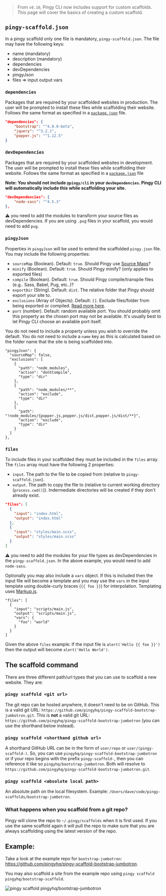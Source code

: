 > From `v0.10`, Pingy CLI now includes support for custom scaffolds. This page will cover the basics of creating a custom scaffold.

## `pingy-scaffold.json`

In a pingy scaffold only one file is mandatory, `pingy-scaffold.json`.
The file may have the following keys:

* name (mandatory)
* description (mandatory)
* dependencies
* devDependencies
* pingyJson
* files => input output vars

### `dependencies`

Packages that are required by your scaffolded websites in production. The user will be prompted to install these files while scaffolding their website. Follows the same format as specified in a [`package.json`](https://docs.npmjs.com/files/package.json#dependencies) file.

```json
"dependencies": {
    "bootstrap": "^4.0.0-beta",
    "jquery": "^3.2.1",
    "popper.js": "^1.12.5"
}
```

### `devDependencies`

Packages that are required by your scaffolded websites in development. The user will be prompted to install these files while scaffolding their website. Follows the same format as specified in a [`package.json`](https://docs.npmjs.com/files/package.json#dependencies) file

**Note: You should not include `@pingy/cli` in your `devDependencies`. Pingy CLI will automatically include this while scaffolding your site.**

```json
"devDependencies": {
    "node-sass": "^4.5.3"
},
```

⚠️ you need to add the modules to transform your source files as devDependencies. If you are using `.pug` files in your scaffold, you would need to add `pug`.


### `pingyJson`

Properties in `pingyJson` will be used to extend the scaffolded `pingy.json` file. You may include the following properties:

* `sourceMap` (Boolean). Default: `true`. Should Pingy use [Source Maps](https://www.html5rocks.com/en/tutorials/developertools/sourcemaps/)?
* `minify` (Boolean). Default: `true`. Should Pingy minify? (only applies to exported files)
* `compile` (Boolean). Default: `true`. Should Pingy compile/transpile files (e.g.. Sass, Babel, Pug, etc..)?
* `exportDir` (String). Default: `dist`. The relative folder that Pingy should export your site to.
* `exclusions` (Array of Objects). Default: `[]`. Exclude files/folder from being exported or compiled.
 [Read more here](https://github.com/pingyhq/pingy-cli#configuring-export).
* `port` (number). Default: random available port. You should probably omit this property as the chosen port may not be available. It's usually best to let Pingy CLI choose an available port itself.

You do not need to include a property unless you wish to override the default. You do not need to include a `name` key as this is calculated based on the folder name that the site is being scaffolded into.

```
"pingyJson": {
  "sourceMap": false,
  "exclusions": [
    {
      "path": "node_modules",
      "action": "dontCompile",
      "type": "dir"
    },
    {
      "path": "node_modules/**",
      "action": "exclude",
      "type": "dir"
    },
    {
      "path": "!node_modules/{popper.js,popper.js/dist,popper.js/dist/**}",
      "action": "exclude",
      "type": "dir"
    }
  ]
},
```

### `files`

To include files in your scaffolded they must be included in the `files` array. The `files` array must have the following 2 properties:

* `input`. The path to the file to be copied from (relative to `pingy-scaffold.json`).
* `output`. The path to copy the file to (relative to current working directory (`process.cwd()`)). Indermediate directories will be created if they don't already exist.

```json
"files": [
  {
    "input": "index.html",
    "output": "index.html"
  },
  {
    "input": "styles/main.scss",
    "output": "styles/main.scss"
  }
]
```

⚠️ you need to add the modules for your file types as devDependencies in the `pingy-scaffold.json`. In the above example, you would need to add `node-sass`.

Optionally you may also include a `vars` object. If this is included then the input file will become a template and you may use the `vars` in the input template using double-curly braces (`{{ foo }}`) for interpolation. Templating uses [Markup.js](https://github.com/adammark/Markup.js/).

```
"files": [
  {
    "input": "scripts/main.js",
    "output": "scripts/main.js",
    "vars": {
      "foo": "world"
    }
  }
]
```

Given the above `files` example: If the input file is `alert('Hello {{ foo }}')` then the output will become `alert('Hello World')`.

## The scaffold command

There are three different path/url types that you can use to scaffold a new website. They are:

### `pingy scaffold <git url>`

The git repo can be hosted anywhere, it doesn't need to be on GitHub. This is a valid git URL: `https://github.com/pingyhq/pingy-scaffold-bootstrap-jumbotron.git`. This is **not** a valid git URL: `https://github.com/pingyhq/pingy-scaffold-bootstrap-jumbotron` (you can use the shorthand below instead).

### `pingy scaffold <shorthand github url>`

A shorthand GitHub URL can be in the form of `user/repo` or `user/(pingy-scaffold-)`. So, you can use `pingyhq/pingy-scaffold-bootstrap-jumbotron` or if your repo begins with the prefix `pingy-scaffold-`, then you can reference it like so `pingyhq/bootstrap-jumbotron`. Both will resolve to `https://github.com/pingyhq/pingy-scaffold-bootstrap-jumbotron.git`.

### `pingy scaffold <absolute local path>`

An absolute path on the local filesystem. Example: `/Users/dave/code/pingy-scaffolds/bootstrap-jumbotron`.

### What happens when you scaffold from a git repo?

Pingy will clone the repo to `~/.pingy/scaffolds` when it is first used. If you use the same scaffold again it will pull the repo to make sure that you are always scaffolding using the latest version of the repo.

## Example:

Take a look at the example repo for `bootstrap-jumbotron`: https://github.com/pingyhq/pingy-scaffold-bootstrap-jumbotron.

You may also scaffold a site from the example repo using `pingy scaffold pingyhq/bootstrap-scaffold`.

![pingy scaffold pingyhq/bootstrap-jumbotron](https://i.imgur.com/omLMEU1.gif)
